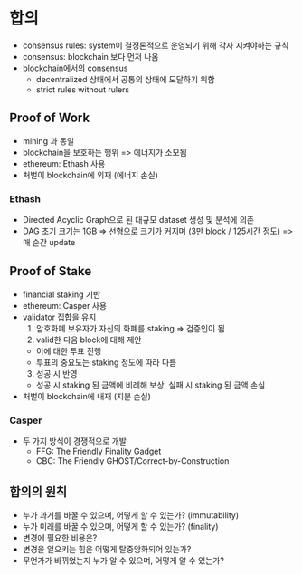# 합의

- consensus rules: system이 결정론적으로 운영되기 위해 각자 지켜야하는 규칙
- consensus: blockchain 보다 먼저 나옴
- blockchain에서의 consensus
  - decentralized 상태에서 공통의 상태에 도달하기 위함
  - strict rules without rulers

## Proof of Work

- mining 과 동일
- blockchain을 보호하는 행위 => 에너지가 소모됨
- ethereum: Ethash 사용
- 처벌이 blockchain에 외재 (에너지 손실)

### Ethash

- Directed Acyclic Graph으로 된 대규모 dataset 생성 및 분석에 의존
- DAG 초기 크기는 1GB => 선형으로 크기가 커지며 (3만 block / 125시간 정도) => 매 순간 update

## Proof of Stake

- financial staking 기반
- ethereum: Casper 사용
- validator 집합을 유지
  1. 암호화폐 보유자가 자신의 화폐를 staking => 검증인이 됨
  2. valid한 다음 block에 대해 제안
    - 이에 대한 투표 진행
    - 투표의 중요도는 staking 정도에 따라 다름
  3. 성공 시 반영
    - 성공 시 staking 된 금액에 비례해 보상, 실패 시 staking 된 금액 손실
- 처벌이 blockchain에 내재 (지분 손실)

### Casper

- 두 가지 방식이 경쟁적으로 개발
  - FFG: The Friendly Finality Gadget
  - CBC: The Friendly GHOST/Correct-by-Construction

## 합의의 원칙

- 누가 과거를 바꿀 수 있으며, 어떻게 할 수 있는가? (immutability)
- 누가 미래를 바꿀 수 있으며, 어떻게 할 수 있는가? (finality)
- 변경에 필요한 비용은?
- 변경을 일으키는 힘은 어떻게 탈중앙화되어 있는가?
- 무언가가 바뀌었는지 누가 알 수 있으며, 어떻게 알 수 있는가?